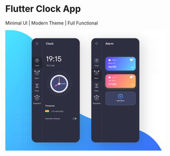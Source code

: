 # Flutter Clock App
Minimal UI | Modern Theme | Full Functional<br>

<p align="center">
  <img src="flutter_clock_app.png" alt="flutter alarm clock app" title="Screenshot">
</p>


